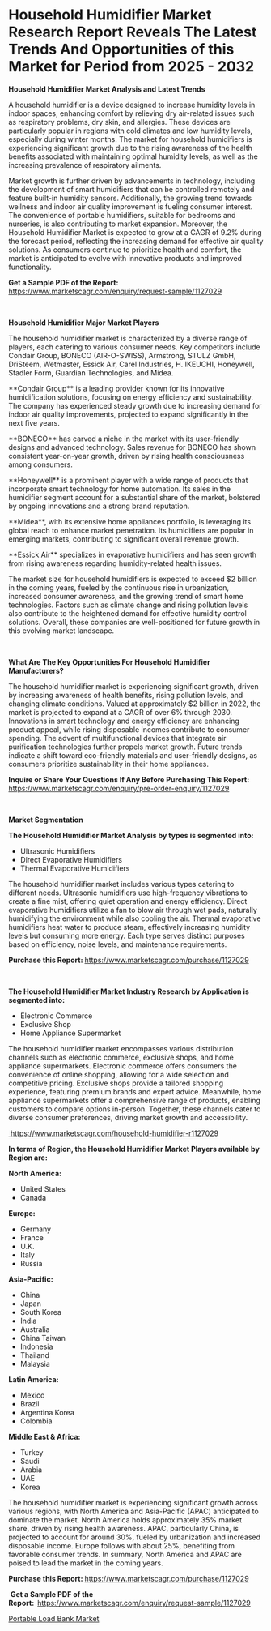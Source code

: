<p><h1>Household Humidifier Market Research Report Reveals The Latest Trends And Opportunities of this Market for Period from 2025 - 2032</h1></p><p><strong>Household Humidifier Market Analysis and Latest Trends</strong></p>
<p><p>A household humidifier is a device designed to increase humidity levels in indoor spaces, enhancing comfort by relieving dry air-related issues such as respiratory problems, dry skin, and allergies. These devices are particularly popular in regions with cold climates and low humidity levels, especially during winter months. The market for household humidifiers is experiencing significant growth due to the rising awareness of the health benefits associated with maintaining optimal humidity levels, as well as the increasing prevalence of respiratory ailments.</p><p>Market growth is further driven by advancements in technology, including the development of smart humidifiers that can be controlled remotely and feature built-in humidity sensors. Additionally, the growing trend towards wellness and indoor air quality improvement is fueling consumer interest. The convenience of portable humidifiers, suitable for bedrooms and nurseries, is also contributing to market expansion. Moreover, the Household Humidifier Market is expected to grow at a CAGR of 9.2% during the forecast period, reflecting the increasing demand for effective air quality solutions. As consumers continue to prioritize health and comfort, the market is anticipated to evolve with innovative products and improved functionality.</p></p>
<p><strong>Get a Sample PDF of the Report:&nbsp;</strong> <a href="https://www.marketscagr.com/enquiry/request-sample/1127029?utm_campaign=2111&utm_medium=2&utm_source=Github&utm_content=ia&utm_term=10022025&utm_id=household-humidifier">https://www.marketscagr.com/enquiry/request-sample/1127029</a></p>
<p>&nbsp;</p>
<p><strong>Household Humidifier Major Market Players</strong></p>
<p><p>The household humidifier market is characterized by a diverse range of players, each catering to various consumer needs. Key competitors include Condair Group, BONECO (AIR-O-SWISS), Armstrong, STULZ GmbH, DriSteem, Wetmaster, Essick Air, Carel Industries, H. IKEUCHI, Honeywell, Stadler Form, Guardian Technologies, and Midea.</p><p>**Condair Group** is a leading provider known for its innovative humidification solutions, focusing on energy efficiency and sustainability. The company has experienced steady growth due to increasing demand for indoor air quality improvements, projected to expand significantly in the next five years.</p><p>**BONECO** has carved a niche in the market with its user-friendly designs and advanced technology. Sales revenue for BONECO has shown consistent year-on-year growth, driven by rising health consciousness among consumers.</p><p>**Honeywell** is a prominent player with a wide range of products that incorporate smart technology for home automation. Its sales in the humidifier segment account for a substantial share of the market, bolstered by ongoing innovations and a strong brand reputation.</p><p>**Midea**, with its extensive home appliances portfolio, is leveraging its global reach to enhance market penetration. Its humidifiers are popular in emerging markets, contributing to significant overall revenue growth.</p><p>**Essick Air** specializes in evaporative humidifiers and has seen growth from rising awareness regarding humidity-related health issues.</p><p>The market size for household humidifiers is expected to exceed $2 billion in the coming years, fueled by the continuous rise in urbanization, increased consumer awareness, and the growing trend of smart home technologies. Factors such as climate change and rising pollution levels also contribute to the heightened demand for effective humidity control solutions. Overall, these companies are well-positioned for future growth in this evolving market landscape.</p></p>
<p>&nbsp;</p>
<p><strong>What Are The Key Opportunities For Household Humidifier Manufacturers?</strong></p>
<p><p>The household humidifier market is experiencing significant growth, driven by increasing awareness of health benefits, rising pollution levels, and changing climate conditions. Valued at approximately $2 billion in 2022, the market is projected to expand at a CAGR of over 6% through 2030. Innovations in smart technology and energy efficiency are enhancing product appeal, while rising disposable incomes contribute to consumer spending. The advent of multifunctional devices that integrate air purification technologies further propels market growth. Future trends indicate a shift toward eco-friendly materials and user-friendly designs, as consumers prioritize sustainability in their home appliances.</p></p>
<p><strong>Inquire or Share Your Questions If Any Before Purchasing This Report:</strong> <a href="https://www.marketscagr.com/enquiry/pre-order-enquiry/1127029?utm_campaign=2111&utm_medium=2&utm_source=Github&utm_content=ia&utm_term=10022025&utm_id=household-humidifier">https://www.marketscagr.com/enquiry/pre-order-enquiry/1127029</a></p>
<p>&nbsp;</p>
<p><strong>Market Segmentation</strong></p>
<p><strong>The Household Humidifier Market Analysis by types is segmented into:</strong></p>
<p><ul><li>Ultrasonic Humidifiers</li><li>Direct Evaporative Humidifiers</li><li>Thermal Evaporative Humidifiers</li></ul></p>
<p><p>The household humidifier market includes various types catering to different needs. Ultrasonic humidifiers use high-frequency vibrations to create a fine mist, offering quiet operation and energy efficiency. Direct evaporative humidifiers utilize a fan to blow air through wet pads, naturally humidifying the environment while also cooling the air. Thermal evaporative humidifiers heat water to produce steam, effectively increasing humidity levels but consuming more energy. Each type serves distinct purposes based on efficiency, noise levels, and maintenance requirements.</p></p>
<p><strong>Purchase this Report:&nbsp;</strong><a href="https://www.marketscagr.com/purchase/1127029?utm_campaign=2111&utm_medium=2&utm_source=Github&utm_content=ia&utm_term=10022025&utm_id=household-humidifier">https://www.marketscagr.com/purchase/1127029</a></p>
<p>&nbsp;</p>
<p><strong>The Household Humidifier Market Industry Research by Application is segmented into:</strong></p>
<p><ul><li>Electronic Commerce</li><li>Exclusive Shop</li><li>Home Appliance Supermarket</li></ul></p>
<p><p>The household humidifier market encompasses various distribution channels such as electronic commerce, exclusive shops, and home appliance supermarkets. Electronic commerce offers consumers the convenience of online shopping, allowing for a wide selection and competitive pricing. Exclusive shops provide a tailored shopping experience, featuring premium brands and expert advice. Meanwhile, home appliance supermarkets offer a comprehensive range of products, enabling customers to compare options in-person. Together, these channels cater to diverse consumer preferences, driving market growth and accessibility.</p></p>
<p><a href="https://www.marketscagr.com/household-humidifier-r1127029?utm_campaign=2111&utm_medium=2&utm_source=Github&utm_content=ia&utm_term=10022025&utm_id=household-humidifier">&nbsp;https://www.marketscagr.com/household-humidifier-r1127029</a></p>
<p><strong>In terms of Region, the Household Humidifier Market Players available by Region are:</strong></p>
<p>
    <p> <strong> North America: </strong>
        <ul>
            <li>United States</li>
            <li>Canada</li>
        </ul>
        </p> 
    <p> <strong> Europe: </strong>
        <ul>
            <li>Germany</li>
            <li>France</li>
            <li>U.K.</li>
            <li>Italy</li>
            <li>Russia</li>
        </ul>
        </p> 
    <p> <strong> Asia-Pacific: </strong>
        <ul>
            <li>China</li>
            <li>Japan</li>
            <li>South Korea</li>
            <li>India</li>
            <li>Australia</li>
            <li>China Taiwan</li>
            <li>Indonesia</li>
            <li>Thailand</li>
            <li>Malaysia</li>
        </ul>
        </p> 
    <p> <strong> Latin America: </strong>
        <ul>
            <li>Mexico</li>
            <li>Brazil</li>
            <li>Argentina Korea</li>
            <li>Colombia</li>
        </ul>
        </p> 
    <p> <strong> Middle East & Africa: </strong>
        <ul>
            <li>Turkey</li>
            <li>Saudi</li>
            <li>Arabia</li>
            <li>UAE</li>
            <li>Korea</li>
        </ul>
    </p>
    </p>
<p><p>The household humidifier market is experiencing significant growth across various regions, with North America and Asia-Pacific (APAC) anticipated to dominate the market. North America holds approximately 35% market share, driven by rising health awareness. APAC, particularly China, is projected to account for around 30%, fueled by urbanization and increased disposable income. Europe follows with about 25%, benefiting from favorable consumer trends. In summary, North America and APAC are poised to lead the market in the coming years.</p></p>
<p><strong>Purchase this Report: </strong><a href="https://www.marketscagr.com/purchase/1127029?utm_campaign=2111&utm_medium=2&utm_source=Github&utm_content=ia&utm_term=10022025&utm_id=household-humidifier">https://www.marketscagr.com/purchase/1127029</a></p>
<p>&nbsp;<strong>Get a Sample PDF of the Report:&nbsp;&nbsp;</strong><a href="https://www.marketscagr.com/enquiry/request-sample/1127029?utm_campaign=2111&utm_medium=2&utm_source=Github&utm_content=ia&utm_term=10022025&utm_id=household-humidifier">https://www.marketscagr.com/enquiry/request-sample/1127029</a></p>
<p><strong></strong></p>
<p><p><a href="https://github.com/lindaopodray/Market-Research-Report-List-1/blob/main/portable-load-bank-market.md?utm_campaign=2111&utm_medium=2&utm_source=Github&utm_content=ia&utm_term=10022025&utm_id=household-humidifier">Portable Load Bank Market</a></p></p>